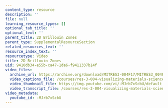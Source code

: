 ```yaml
---
content_type: resource
description: ''
file: null
learning_resource_types: []
optional_tab_title: ''
optional_text: ''
parent_title: 2D Brillouin Zones
parent_type: SupplementalResourceSection
related_resources_text: ''
resource_index_text: ''
resourcetype: Video
title: 2D Brillouin Zones
uid: 9410db34-e55b-ca47-1da6-f9411337b14f
video_files:
  archive_url: https://archive.org/download/MITRES3-004F17/MITRES3_004F17_2017EPFL_ruza_300k.mp4
  video_captions_file: /courses/res-3-004-visualizing-materials-science-fall-2017/0227d6ab609b5086852702e0edce2373_-MJrb7xScbU.vtt
  video_thumbnail_file: https://img.youtube.com/vi/-MJrb7xScbU/default.jpg
  video_transcript_file: /courses/res-3-004-visualizing-materials-science-fall-2017/736aa055746f541e31c4ce8d3e882a01_-MJrb7xScbU.pdf
video_metadata:
  youtube_id: -MJrb7xScbU
---
```

